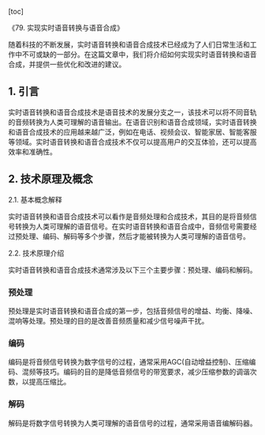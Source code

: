 
[toc]                    
                
                
《79. 实现实时语音转换与语音合成》

随着科技的不断发展，实时语音转换和语音合成技术已经成为了人们日常生活和工作中不可或缺的一部分。在这篇文章中，我们将介绍如何实现实时语音转换和语音合成，并提供一些优化和改进的建议。

## 1. 引言

实时语音转换和语音合成技术是语音技术的发展分支之一，该技术可以将不同音轨的音频转换为人类可理解的语音输出。在语音识别和语音合成领域，实时语音转换和语音合成技术的应用越来越广泛，例如在电话、视频会议、智能家居、智能客服等领域。实时语音转换和语音合成技术不仅可以提高用户的交互体验，还可以提高效率和准确性。

## 2. 技术原理及概念

2.1. 基本概念解释

实时语音转换和语音合成技术可以看作是音频处理和合成技术，其目的是将音频信号转换为人类可理解的语音信号。在实时语音转换和语音合成中，音频信号需要经过预处理、编码、解码等多个步骤，然后才能被转换为人类可理解的语音信号。

2.2. 技术原理介绍

实时语音转换和语音合成技术通常涉及以下三个主要步骤：预处理、编码和解码。

### 预处理

预处理是实时语音转换和语音合成的第一步，包括音频信号的增益、均衡、降噪、混响等处理。预处理的目的是改善音频质量和减少信号噪声干扰。

### 编码

编码是将音频信号转换为数字信号的过程，通常采用AGC(自动增益控制)、压缩编码、混频等技巧。编码的目的是降低音频信号的带宽要求，减少压缩参数的调谐次数，以提高压缩比。

### 解码

解码是将数字信号转换为人类可理解的语音信号的过程，通常采用语音编解码器。

